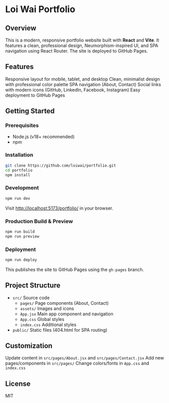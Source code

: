 
# Loi Wai Portfolio

## Overview

This is a modern, responsive portfolio website built with **React** and **Vite**. It features a clean, professional design, Neumorphism-inspired UI, and SPA navigation using React Router. The site is deployed to GitHub Pages.

## Features
 Responsive layout for mobile, tablet, and desktop
 Clean, minimalist design with professional color palette
 SPA navigation (About, Contact)
 Social links with modern icons (GitHub, LinkedIn, Facebook, Instagram)
 Easy deployment to GitHub Pages

## Getting Started

### Prerequisites
- Node.js (v18+ recommended)
- npm

### Installation
```bash
git clone https://github.com/loiwai/portfolio.git
cd portfolio
npm install
```

### Development
```bash
npm run dev
```
Visit [http://localhost:5173/portfolio/](http://localhost:5173/portfolio/) in your browser.

### Production Build & Preview
```bash
npm run build
npm run preview
```

### Deployment
```bash
npm run deploy
```
This publishes the site to GitHub Pages using the `gh-pages` branch.

## Project Structure

- `src/`  Source code
	- `pages/`  Page components (About, Contact)
	- `assets/`  Images and icons
	- `App.jsx`  Main app component and navigation
	- `App.css`  Global styles
	- `index.css`  Additional styles
- `public/`  Static files (404.html for SPA routing)

## Customization
 Update content in `src/pages/About.jsx` and `src/pages/Contact.jsx`
 Add new pages/components in `src/pages/`
 Change colors/fonts in `App.css` and `index.css`

## License
MIT
